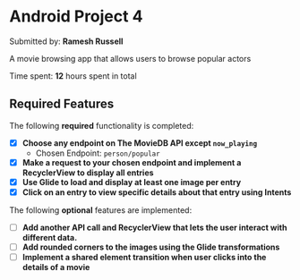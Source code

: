 # Android Project 4 

Submitted by: **Ramesh Russell**

A movie browsing app that allows users to browse popular actors 

Time spent: **12** hours spent in total

## Required Features

The following **required** functionality is completed:

- [X] **Choose any endpoint on The MovieDB API except `now_playing`**
  - Chosen Endpoint: `person/popular`
- [X] **Make a request to your chosen endpoint and implement a RecyclerView to display all entries**
- [X] **Use Glide to load and display at least one image per entry**
- [X] **Click on an entry to view specific details about that entry using Intents**

The following **optional** features are implemented:

- [ ] **Add another API call and RecyclerView that lets the user interact with different data.** 
- [ ] **Add rounded corners to the images using the Glide transformations**
- [ ] **Implement a shared element transition when user clicks into the details of a movie**
